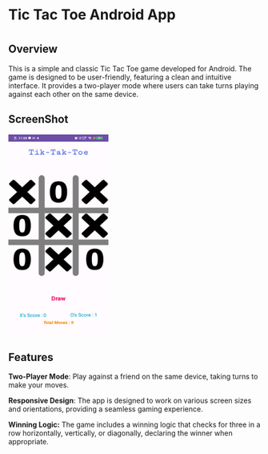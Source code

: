 <h1>Tic Tac Toe Android App<h1>
<h2>Overview</h2>
<p>This is a simple and classic Tic Tac Toe game developed for Android. The game is designed to be user-friendly, featuring a clean and intuitive interface. It provides a two-player mode where users can take turns playing against each other on the same device.
</p>
  <h2>ScreenShot</h2>
 <img src="https://github.com/Danishyousuf19/Tik-Tak-Toe/blob/main/TTT.jpg" alt="screenshot" height="400"width="200">
<h2>Features</h2>
  
<b>Two-Player Mode</b>: Play against a friend on the same device, taking turns to make your moves.

<b>Responsive Design</b>: The app is designed to work on various screen sizes and orientations, providing a seamless gaming experience.

<b>Winning Logic:</b> The game includes a winning logic that checks for three in a row horizontally, vertically, or diagonally, declaring the winner when appropriate.

